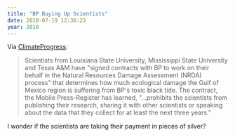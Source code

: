 ```yaml
---
title: "BP Buying Up Scientists"
date: 2010-07-19 12:36:23
year: 2010
---
```

Via <a href="http://climateprogress.org/2010/07/18/bp-launches-effort-to-control-scientific-research-of-oil-disaster/">ClimateProgress</a>:
<blockquote>Scientists from Louisiana State University,  Mississippi State  University and Texas A&amp;M have "signed contracts  with BP to work on  their behalf in the Natural  Resources  Damage Assessment (NRDA) process" that determines how  much  ecological damage the Gulf of Mexico region is suffering from BP's  toxic  black tide. The contract, the Mobile Press-Register has learned,  "...prohibits   the scientists from publishing their research, sharing it with   other scientists or speaking about the data that they collect for at   least the next three years."</blockquote>
I wonder if the scientists are taking their payment in pieces of silver?
